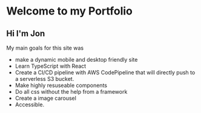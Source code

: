 # Welcome to my Portfolio
## Hi I'm Jon

My main goals for this site was 
* make a dynamic mobile and desktop friendly site
* Learn TypeScript with React
* Create a CI/CD pipeline with AWS CodePipeline that will directly push to a serverless S3 bucket.
* Make highly resuseable components
* Do all css without the help from a framework
* Create a image carousel
* Accessible.
